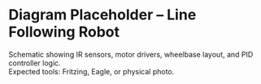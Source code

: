 # Diagram Placeholder – Line Following Robot

Schematic showing IR sensors, motor drivers, wheelbase layout, and PID controller logic.  
Expected tools: Fritzing, Eagle, or physical photo.
